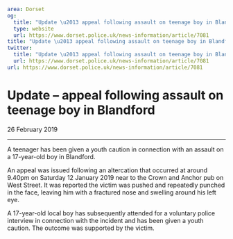 ```yaml
area: Dorset
og:
  title: "Update \u2013 appeal following assault on teenage boy in Blandford"
  type: website
  url: https://www.dorset.police.uk/news-information/article/7081
title: "Update \u2013 appeal following assault on teenage boy in Blandford |"
twitter:
  title: "Update \u2013 appeal following assault on teenage boy in Blandford"
  url: https://www.dorset.police.uk/news-information/article/7081
url: https://www.dorset.police.uk/news-information/article/7081
```

# Update – appeal following assault on teenage boy in Blandford

26 February 2019

* * *

A teenager has been given a youth caution in connection with an assault on a 17-year-old boy in Blandford.

An appeal was issued following an altercation that occurred at around 9.40pm on Saturday 12 January 2019 near to the Crown and Anchor pub on West Street. It was reported the victim was pushed and repeatedly punched in the face, leaving him with a fractured nose and swelling around his left eye.

A 17-year-old local boy has subsequently attended for a voluntary police interview in connection with the incident and has been given a youth caution. The outcome was supported by the victim.
